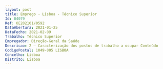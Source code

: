 ```yaml
--- 
layout: post
title: Emprego - Lisboa - Técnico Superior
Id: 84079
Ref: OE202101/0592
DataAbertura: 2021-01-25
DataFecho: 2021-02-09
Trabalho: Técnico Superior
Empregador: Direção-Geral da Saúde
Descricao: 2 — Caracterização dos postos de trabalho a ocupar Conteúdo Funcional Assegurar a instrução, o acompanhamento e a conclusão dos procedimentos previstos noCódigo dos Contratos Públicos Garantir o cumprimento dos requisitos pré  contratuais e as disposições legais relativas àcontratação Elaborar as peças do procedimento, informações e diversas notificações e comunicações nodecorrer dos procedimentos de contratação pública Lançar e acompanhar os procedimentos de aquisição nas plataformas eletrónicas de contrataçãopública (Vortal) Participar como membro de júri dos procedimentos de aquisição Garantir e apoiar os procedimentos necessários ao pedido de parecer prévio à Agência paraa Modernização Administrativa (AMA) nos procedimentos de aquisição de bens e serviços que oexigem Assegurar a publicitação, no Portal dos Contratos Públicos, BASE, dos elementos referentesà formação e execução dos contratos públicos Registo e acompanhamento da execução de todos os procedimentos plurianuais, manutençãoda informação na plataforma SIGO Assegurar a instrução de processos para visto prévio do Tribunal de Contas.Perfil de Competências Experiência profissional, em que se pondera o desempenho efetivo de funções nas áreas deatividade relacionadas com a descrição do posto de trabalho Formação Profissional, em que se ponderam as ações de formação e aperfeiçoamento profissionalrelacionadas com o posto de trabalho Experiência de utilização de aplicações informáticas e plataformas, designadamente, VORTAL,GERFiP, SIGO,BASE, entre outras.Identificar, compreender e aplicar as normas legais de proteção de dados pessoais Informática na ótica do utilizador, (Ferramenta s de produtividade como processamento detexto, domínio da folha de calculo, correio eletrónico, bases de dados, intranet e internet) Elevadas capacidades de organização e planeamento para executar com sucesso tarefas esolicitações múltiplas, com escrupuloso cumprimento de prazos.
CodigoPostal: 1049-005 LISBOA
Concelho: Lisboa
Distrito: Lisboa
--- 
```

